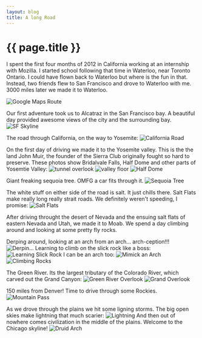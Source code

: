 ```yaml
---
layout: blog
title: A long Road
---
```


{{ page.title }}
================
I spent the first four months of 2012 in California working at an internship with Mozilla. I started school following that time in Waterloo, near Toronto Ontario. I could have flown back to Waterloo but where is the fun in that. Instead, two friends flew to San Francisco and drove to Waterloo with me. 3000 miles later we made it to Waterloo.

![Google Maps Route](/blog/media/2012-05-27-roadtrip/route.png)

Our first adventure took us to Alcatraz in the San Francisco bay. A beautiful day provided awesome views of the city and the surrounding bay.
![SF Skyline](/blog/media/2012-05-27-roadtrip/sfskyline.jpg)

The road through California, on the way to Yosemite:
![California Road](/blog/media/2012-05-27-roadtrip/caliroad.jpg)

On the first day of driving we made it to the Yosemite valley. This is the the land John Muir, the founder of the Sierra Club originally fought so hard to preserve. These photos show Bridalvale Falls, Half Dome and other parts of Yosemtie Valley:
![tunnel overlook](/blog/media/2012-05-27-roadtrip/falls.jpg)
![valley floor](/blog/media/2012-05-27-roadtrip/yosemitevalley.jpg)
![Half Dome](/blog/media/2012-05-27-roadtrip/halfdome.jpg)

Giant freaking sequoia tree. OMFG a car fits through it.
![Sequoia Tree](/blog/media/2012-05-27-roadtrip/sequoia.jpg)

The white stuff on either side of the road is salt. It just chills there. Salt Flats make really long really strait roads. We definitely weren't speeding, I promise:
![Salt Flats](/blog/media/2012-05-27-roadtrip/saltflats.jpg)

After driving throught the desert of Nevada and the ensuing salt flats of eastern Nevada and Utah, we made it to Moab. We spend a day climbing around and looking at some pretty fly rocks.

Derping around, looking at an arch from an arch... arch-ception!!!
![Derpin...](/blog/media/2012-05-27-roadtrip/derparch.jpg)
Learning to climb on the slick rock like a boss:
![Learning Slick Rock](/blog/media/2012-05-27-roadtrip/slickrock.jpg)
I can be an arch too:
![Mimick an Arch](/blog/media/2012-05-27-roadtrip/mimickarch.jpg)
![Climbing Rocks](/blog/media/2012-05-27-roadtrip/climbing.jpg)

The Green River. Its the largest tributary of the Colorado River, which carved out the Grand Canyon:
![Green River Overlook](/blog/media/2012-05-27-roadtrip/greenriver.jpg)
![Grand Overlook](/blog/media/2012-05-27-roadtrip/overlook.jpg)

150 miles from Denver! Time to drive through some Rockies.
![Mountain Pass](/blog/media/2012-05-27-roadtrip/rockies.jpg)

As we drove through the plains we hit some ligning storms. The big open skies make lightning that much scarier:
![Lightning](/blog/media/2012-05-27-roadtrip/lightning.jpg)
And then out of nowhere comes civilization in the middle of the plains. Welcome to the Chicago skyline!
![Druid Arch](/blog/media/2012-05-27-roadtrip/chicagoskyline.jpg)
